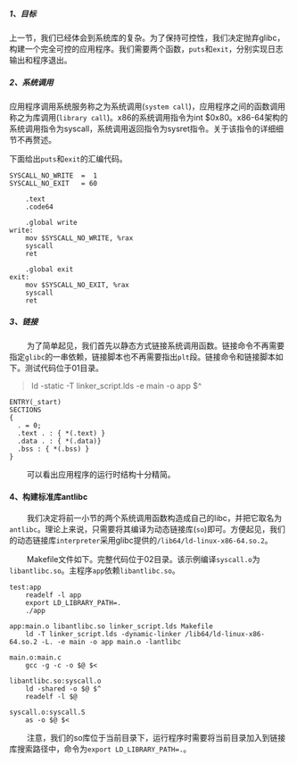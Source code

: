 ##### 1、目标
上一节，我们已经体会到系统库的复杂。为了保持可控性，我们决定抛弃glibc，构建一个完全可控的应用程序。我们需要两个函数，`puts`和`exit`，分别实现日志输出和程序退出。

##### 2、系统调用

应用程序调用系统服务称之为系统调用(`system call`)，应用程序之间的函数调用称之为库调用(`library call`)。x86的系统调用指令为int $0x80。x86-64架构的系统调用指令为syscall，系统调用返回指令为sysret指令。关于该指令的详细细节不再赘述。

下面给出`puts`和`exit`的汇编代码。

```
SYSCALL_NO_WRITE  =  1
SYSCALL_NO_EXIT   = 60

    .text
    .code64
    
    .global write
write:
    mov $SYSCALL_NO_WRITE, %rax
    syscall
    ret
    
    .global exit
exit:
    mov $SYSCALL_NO_EXIT, %rax
    syscall
    ret

```


##### 3、链接

&nbsp;&nbsp;&nbsp;&nbsp;&nbsp;&nbsp;&nbsp;&nbsp;为了简单起见，我们首先以静态方式链接系统调用函数。链接命令不再需要指定`glibc`的一串依赖，链接脚本也不再需要指出`plt`段。链接命令和链接脚本如下。测试代码位于01目录。

> ld -static -T linker_script.lds -e main -o app $^

```
ENTRY(_start)
SECTIONS
{
  . = 0;
  .text . : { *(.text) }
  .data . : { *(.data)}
  .bss : { *(.bss) }
}
```
&nbsp;&nbsp;&nbsp;&nbsp;&nbsp;&nbsp;&nbsp;&nbsp;可以看出应用程序的运行时结构十分精简。


#### 4、构建标准库antlibc

&nbsp;&nbsp;&nbsp;&nbsp;&nbsp;&nbsp;&nbsp;&nbsp;我们决定将前一小节的两个系统调用函数构造成自己的libc，并把它取名为`antlibc`。理论上来说，只需要将其编译为动态链接库(`so`)即可。方便起见，我们的动态链接库`interpreter`采用glibc提供的`/lib64/ld-linux-x86-64.so.2`。

&nbsp;&nbsp;&nbsp;&nbsp;&nbsp;&nbsp;&nbsp;&nbsp;Makefile文件如下。完整代码位于02目录。该示例编译`syscall.o`为`libantlibc.so`。主程序`app`依赖`libantlibc.so`。

```
test:app
	readelf -l app
	export LD_LIBRARY_PATH=.
	./app

app:main.o libantlibc.so linker_script.lds Makefile
	ld -T linker_script.lds -dynamic-linker /lib64/ld-linux-x86-64.so.2 -L. -e main -o app main.o -lantlibc

main.o:main.c
	gcc -g -c -o $@ $<

libantlibc.so:syscall.o
	ld -shared -o $@ $^
	readelf -l $@

syscall.o:syscall.S
	as -o $@ $<

```

&nbsp;&nbsp;&nbsp;&nbsp;&nbsp;&nbsp;&nbsp;&nbsp;注意，我们的so库位于当前目录下，运行程序时需要将当前目录加入到链接库搜索路径中，命令为`export LD_LIBRARY_PATH=.`。
